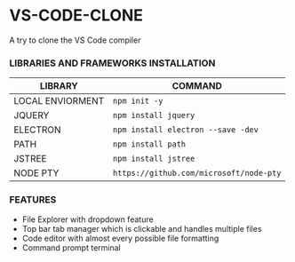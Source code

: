 # VS-CODE-CLONE
A try to clone the VS Code compiler 
###  LIBRARIES AND FRAMEWORKS INSTALLATION 
LIBRARY          | COMMAND
-------------    | -------------
LOCAL ENVIORMENT | `npm init -y` 
JQUERY           | `npm install jquery`
ELECTRON         |  `npm install electron --save -dev`
PATH             | `npm install path`
JSTREE           | `npm install jstree`
NODE PTY         |  `https://github.com/microsoft/node-pty`

### FEATURES
* File Explorer with dropdown feature
* Top bar tab manager which is clickable and handles multiple files
* Code editor with almost every possible file formatting 
* Command prompt terminal 
